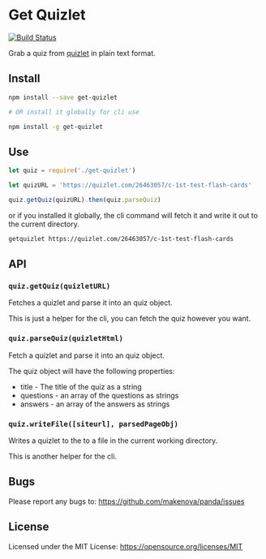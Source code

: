 # Get Quizlet

[![Build Status](https://travis-ci.org/makenova/get-quizlet.svg?branch=master)](https://travis-ci.org/makenova/get-quizlet)

Grab a quiz from [quizlet](https://quizlet.com) in plain text format.

## Install

```sh
npm install --save get-quizlet

# OR install it globally for cli use

npm install -g get-quizlet
```

## Use

```js
let quiz = require('./get-quizlet')

let quizURL = 'https://quizlet.com/26463057/c-1st-test-flash-cards'

quiz.getQuiz(quizURL).then(quiz.parseQuiz)
```

or if you installed it globally, the cli command will fetch it and write it out
to the current directory.

```sh
getquizlet https://quizlet.com/26463057/c-1st-test-flash-cards
```

## API

### `quiz.getQuiz(quizletURL)`

Fetches a quizlet and parse it into an quiz object.

This is just a helper for the cli, you can fetch the quiz however you want.

### `quiz.parseQuiz(quizletHtml)`

Fetch a quizlet and parse it into an quiz object.

The quiz object will have the following properties:

  * title - The title of the quiz as a string
  * questions - an array of the questions as strings
  * answers - an array of the answers as strings

### `quiz.writeFile([siteurl], parsedPageObj)`

Writes a quizlet to the to a file in the current working directory.

This is another helper for the cli.

## Bugs

Please report any bugs to: https://github.com/makenova/panda/issues

## License

Licensed under the MIT License: https://opensource.org/licenses/MIT
